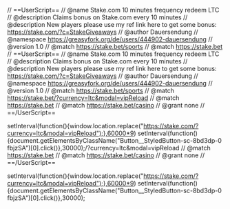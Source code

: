 // ==UserScript==
// @name         Stake.com 10 minutes frequency redeem LTC 
// @description  Claims bonus on Stake.com every 10 minutes
// @description  New players please use my ref link here to get some bonus: https://stake.com/?c=StakeGiveaways
// @author       Dauersendung
// @namespace    https://greasyfork.org/de/users/444902-dauersendung
// @version      1.0
// @match        https://stake.bet/sports
// @match        https://stake.bet // ==UserScript==
// @name         Stake.com 10 minutes frequency redeem LTC 
// @description  Claims bonus on Stake.com every 10 minutes
// @description  New players please use my ref link here to get some bonus: https://stake.com/?c=StakeGiveaways
// @author       Dauersendung
// @namespace    https://greasyfork.org/de/users/444902-dauersendung
// @version      1.0
// @match        https://stake.bet/sports
// @match        https://stake.bet/?currency=ltc&modal=vipReload
// @match        https://stake.bet
// @match        https://stake.bet/casino
// @grant        none
// ==/UserScript==


setInterval(function(){window.location.replace("https://stake.com/?currency=ltc&modal=vipReload");},60000*9)
setInterval(function(){document.getElementsByClassName("Button__StyledButton-sc-8bd3dp-0 fbjzSA")[0].click()},30000);/?currency=ltc&modal=vipReload
// @match        https://stake.bet
// @match        https://stake.bet/casino
// @grant        none
// ==/UserScript==


setInterval(function(){window.location.replace("https://stake.com/?currency=ltc&modal=vipReload");},60000*9)
setInterval(function(){document.getElementsByClassName("Button__StyledButton-sc-8bd3dp-0 fbjzSA")[0].click()},30000);
